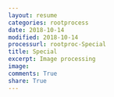 ```yaml
---
layout: resume
categories: rootprocess
date: 2018-10-14
modified: 2018-10-14
processurl: rootproc-Special
title: Special
excerpt: Image processing
image: 
comments: True
share: True
---
```

